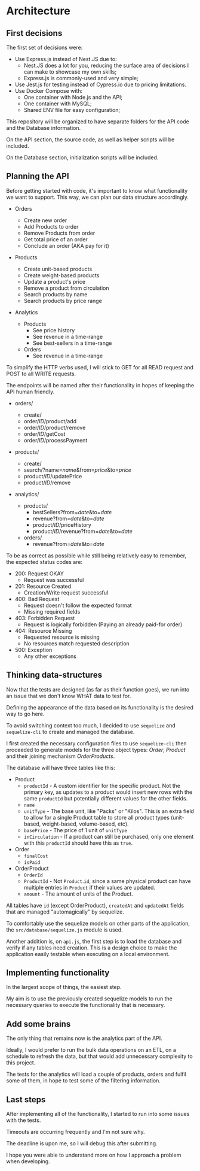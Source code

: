 # Architecture

## First decisions

The first set of decisions were:

- Use Express.js instead of Nest.JS due to:
  - Nest.JS does a lot for you, reducing the surface area of decisions I can make to showcase my own skills;
  - Express.js is commonly-used and very simple;
- Use Jest.js for testing instead of Cypress.io due to pricing limitations.
- Use Docker Compose with:
  - One container with Node.js and the API;
  - One container with MySQL;
  - Shared ENV file for easy configuration;

This repository will be organized to have separate folders for the API code and the Database information.

On the API section, the source code, as well as helper scripts will be included.

On the Database section, initialization scripts will be included.

## Planning the API

Before getting started with code, it's important to know what functionality we want to support. This way, we can plan our data structure accordingly.

- Orders
  - Create new order
  - Add Products to order
  - Remove Products from order
  - Get total price of an order
  - Conclude an order (AKA pay for it)

- Products
  - Create unit-based products
  - Create weight-based products
  - Update a product's price
  - Remove a product from circulation
  - Search products by name
  - Search products by price range

- Analytics
  - Products
    - See price history
    - See revenue in a time-range
    - See best-sellers in a time-range
  - Orders
    - See revenue in a time-range

To simplify the HTTP verbs used, I will stick to GET for all READ request and POST to all WRITE requests.

The endpoints will be named after their functionality in hopes of keeping the API human friendly.

- orders/
  - create/
  - order/*ID*/product/add
  - order/*ID*/product/remove
  - order/*ID*/getCost
  - order/*ID*/processPayment

- products/
  - create/
  - search/?name=*name*&from=*price*&to=*price*
  - product/*ID*/updatePrice
  - product/*ID*/remove

- analytics/
  - products/
    - bestSellers?from=*date*&to=*date*
    - revenue?from=*date*&to=*date*
    - product/*ID*/priceHistory
    - product/*ID*/revenue?from=*date*&to=*date*
  - orders/
    - revenue?from=*date*&to=*date*

To be as correct as possible while still being relatively easy to remember, the expected status codes are:

- 200: Request OKAY
  - Request was successful
- 201: Resource Created
  - Creation/Write request successful
- 400: Bad Request
  - Request doesn't follow the expected format
  - Missing required fields
- 403: Forbidden Request
  - Request is logically forbidden (Paying an already paid-for order)
- 404: Resource Missing
  - Requested resource is missing
  - No resources match requested description
- 500: Exception
  - Any other exceptions

## Thinking data-structures

Now that the tests are designed (as far as their function goes), we run into an issue that we don't know WHAT data to test for.

Defining the appearance of the data based on its functionality is the desired way to go here.

To avoid switching context too much, I decided to use `sequelize` and `sequelize-cli` to create and managed the database.

I first created the necessary configuration files to use `sequelize-cli` then proceeded to generate models for the three object types: *Order*, *Product* and their joining mechanism *OrderProducts*.

The database will have three tables like this:

- Product
  - `productId` - A custom identifier for the specific product. Not the primary key, as updates to a product would insert new rows with the same `productId` but potentially different values for the other fields.
  - `name`
  - `unitType` - The base unit, like "Packs" or "Kilos". This is an extra field to allow for a single Product table to store all product types (unit-based, weight-based, volume-based, etc).
  - `basePrice` - The price of 1 unit of `unitType`
  - `inCirculation` - If a product can still be purchased, only one element with this `productId` should have this as `true`.
- Order
  - `finalCost`
  - `isPaid`
- OrderProduct
  - `OrderId`
  - `ProductId` - Not `Product`.`id`, since a same physical product can have multiple entries in `Product` if their values are updated.
  - `amount` - The amount of units of the Product.

All tables have `id` (except OrderProduct), `createdAt` and `updatedAt` fields that are managed "automagically" by sequelize.

To comfortably use the sequelize models on other parts of the application, the `src/database/sequelize.js` module is used.

Another addition is, on `api.js`, the first step is to load the database and verify if any tables need creation. This is a design choice to make the application easily testable when executing on a local environment.

## Implementing functionality

In the largest scope of things, the easiest step.

My aim is to use the previously created sequelize models to run the necessary queries to execute the functionality that is necessary.

## Add some brains

The only thing that remains now is the analytics part of the API.

Ideally, I would prefer to run the bulk data operations on an ETL, on a schedule to refresh the data, but that would add unnecessary complexity to this project.

The tests for the analytics will load a couple of products, orders and fulfil some of them, in hope to test some of the filtering information.

## Last steps

After implementing all of the functionality, I started to run into some issues with the tests.

Timeouts are occurring frequently and I'm not sure why.

The deadline is upon me, so I will debug this after submitting.

I hope you were able to understand more on how I approach a problem when developing.
